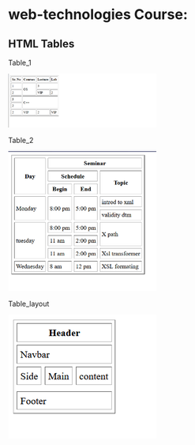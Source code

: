 # web-technologies Course:

## HTML Tables

Table_1

<a href="./html table/table_1.html">
<img width="300" src="./ASSETS/table_1.png" alt="table_1" />
</a>

Table_2

<a href="./html table/table_2.htm">
<img width="300" src="./ASSETS/table_2.png" alt="table_2" />
</a>

Table_layout

<a href="./html table/table_layout.html">
<img width="300" src="./ASSETS/table_layout.png" alt="table_layout" />
</a>
